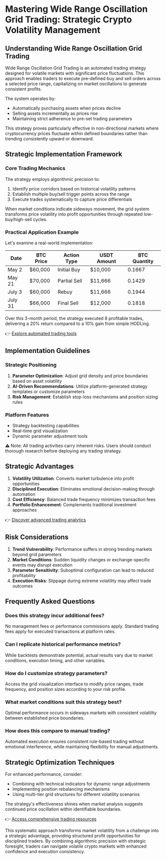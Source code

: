 # Mastering Wide Range Oscillation Grid Trading: Strategic Crypto Volatility Management  

## Understanding Wide Range Oscillation Grid Trading  

Wide Range Oscillation Grid Trading is an automated trading strategy designed for volatile markets with significant price fluctuations. This approach enables traders to execute pre-defined buy and sell orders across a selected price range, capitalizing on market oscillations to generate consistent profits.  

The system operates by:  
- Automatically purchasing assets when prices decline  
- Selling assets incrementally as prices rise  
- Maintaining strict adherence to pre-set trading parameters  

This strategy proves particularly effective in non-directional markets where cryptocurrency prices fluctuate within defined boundaries rather than trending consistently upward or downward.  

## Strategic Implementation Framework  

### Core Trading Mechanics  

The strategy employs algorithmic precision to:  
1. Identify price corridors based on historical volatility patterns  
2. Establish multiple buy/sell trigger points across the range  
3. Execute trades systematically to capture price differentials  

When market conditions indicate sideways movement, the grid system transforms price volatility into profit opportunities through repeated low-buy/high-sell cycles.  

### Practical Application Example  

Let's examine a real-world implementation:  

| Date        | BTC Price | Action Type | USDT Amount | BTC Quantity |  
|-------------|-----------|-------------|-------------|--------------|  
| May 2       | $60,000   | Initial Buy | $10,000     | 0.1667       |  
| May 21      | $70,000   | Partial Sell| $11,666     | 0.1429       |  
| July 3      | $60,000   | Rebuy       | $11,666     | 0.1944       |  
| July 31     | $66,000   | Final Sell  | $12,000     | 0.1818       |  

Over this 3-month period, the strategy executed 8 profitable trades, delivering a 20% return compared to a 10% gain from simple HODLing.  

👉 [Explore automated trading tools](https://bit.ly/okx-bonus)  

## Implementation Guidelines  

### Strategic Positioning  

1. **Parameter Optimization**: Adjust grid density and price boundaries based on asset volatility  
2. **AI-Driven Recommendations**: Utilize platform-generated strategy templates or customize parameters  
3. **Risk Management**: Establish stop-loss mechanisms and position sizing rules  

### Platform Features  

- Strategy backtesting capabilities  
- Real-time grid visualization  
- Dynamic parameter adjustment tools  

⚠️ Note: All trading activities carry inherent risks. Users should conduct thorough research before deploying any trading strategy.  

## Strategic Advantages  

1. **Volatility Utilization**: Converts market turbulence into profit opportunities  
2. **Disciplined Execution**: Eliminates emotional decision-making through automation  
3. **Cost Efficiency**: Balanced trade frequency minimizes transaction fees  
4. **Portfolio Enhancement**: Complements traditional investment approaches  

👉 [Discover advanced trading analytics](https://bit.ly/okx-bonus)  

## Risk Considerations  

1. **Trend Vulnerability**: Performance suffers in strong trending markets beyond grid parameters  
2. **Market Conditions**: Sudden liquidity changes or exchange-specific events may disrupt execution  
3. **Parameter Sensitivity**: Suboptimal configuration can lead to reduced profitability  
4. **Execution Risks**: Slippage during extreme volatility may affect trade outcomes  

## Frequently Asked Questions  

### Does this strategy incur additional fees?  
No management fees or performance commissions apply. Standard trading fees apply for executed transactions at platform rates.  

### Can I replicate historical performance metrics?  
While backtests demonstrate potential, actual results vary due to market conditions, execution timing, and other variables.  

### How do I customize strategy parameters?  
Access the grid visualization interface to modify price ranges, trade frequency, and position sizes according to your risk profile.  

### What market conditions suit this strategy best?  
Optimal performance occurs in sideways markets with consistent volatility between established price boundaries.  

### How does this compare to manual trading?  
Automated execution ensures consistent rule-based trading without emotional interference, while maintaining flexibility for manual adjustments.  

## Strategic Optimization Techniques  

For enhanced performance, consider:  
- Combining with technical indicators for dynamic range adjustments  
- Implementing position rebalancing mechanisms  
- Using multi-tier grid structures for different volatility scenarios  

The strategy's effectiveness shines when market analysis suggests continued price oscillation within identifiable boundaries.  

👉 [Access comprehensive trading resources](https://bit.ly/okx-bonus)  

This systematic approach transforms market volatility from a challenge into a strategic advantage, providing structured profit opportunities for disciplined traders. By combining algorithmic precision with strategic foresight, traders can navigate volatile crypto markets with enhanced confidence and execution consistency.